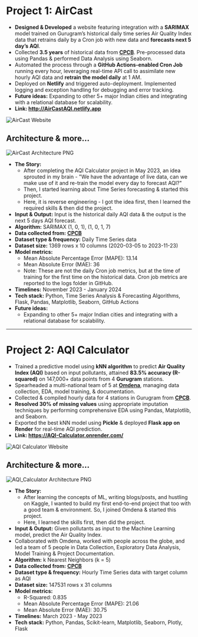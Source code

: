 # Project 1: AirCast

- **Designed & Developed** a website featuring integration with a **SARIMAX** model trained on Gurugram’s historical daily time series Air Quality Index data that retrains daily by a Cron job with new data and **forecasts next 5 day’s AQI**.
- Collected **3.5 years** of historical data from **[CPCB](https://airquality.cpcb.gov.in/ccr/#/caaqm-dashboard-all/caaqm-landing)**. Pre-processed data using Pandas & performed Data Analysis using Seaborn.
- Automated the process through a **GitHub Actions-enabled Cron Job** running every hour, leveraging real-time API call to assimilate new hourly AQI data and **retrain the model daily** at 1 AM.
- Deployed on **Netlify** and triggered auto-deployment. Implemented logging and exception handling for debugging and error tracking.
- **Future ideas:** Expanding to other 5+ major Indian cities and integrating with a relational database for scalability.
- **Link: http://AirCastAQI.netlify.app**

![AirCast Website](https://github.com/Bomma-Pranay/Analysing-Air-Quality-Index-using-Machine-Learning/assets/62324691/837cce45-3ac7-4a5a-90c8-b8210dec9edd)

## Architecture & more...
![AirCast Architecture PNG](https://github.com/Bomma-Pranay/Analysing-Air-Quality-Index-using-Machine-Learning/assets/62324691/0c4d7662-4d3b-4f51-bf7c-6bd94459bbfe)

- **The Story:**
  - After completing the AQI Calculator project in May 2023, an idea sprouted in my brain - "We have the advantage of live data, can we make use of it and re-train the model every day to forecast AQI?"
  - Then, I started learning about Time Series forecasting & started this project.
  - Here, it is reverse engineering - I got the idea first, then I learned the required skills & then did the project.
- **Input & Output:** Input is the historical daily AQI data & the output is the next 5 days AQI forecast.
- **Algorithm:** SARIMAX (1, 0, 1), (1, 0, 1, 7)
- **Data collected from:** **[CPCB](https://airquality.cpcb.gov.in/ccr/#/caaqm-dashboard-all/caaqm-landing)**
- **Dataset type & frequency:** Daily Time Series data
- **Dataset size:** 1369 rows x 10 columns (2020-03-05 to 2023-11-23)
- **Model metrics:**
  - Mean Absolute Percentage Error (MAPE): 13.14
  - Mean Absolute Error (MAE): 36
  - Note: These are not the daily Cron job metrics, but at the time of training for the first time on the historical data. Cron job metrics are reported to the logs folder in GitHub.
- **Timelines:** November 2023 - January 2024
- **Tech stack:** Python, Time Series Analysis & Forecasting Algorithms, Flask, Pandas, Matplotlib, Seaborn, GitHub Actions
- **Future ideas:**
  - Expanding to other 5+ major Indian cities and integrating with a relational database for scalability.

---

# Project 2: AQI Calculator
- Trained a predictive model using **kNN algorithm** to predict **Air Quality Index (AQI)** based on input pollutants, attained **83.5% accuracy (R-squared)** on 147,000+ data points from 4 **Gurugram** stations.
- Spearheaded a multi-national team of 5 at **[Omdena](https://www.omdena.com/projects/analyzing-air-quality-in-gurugram-using-machine-learning)**, managing data collection, EDA, model training, & documentation.
- Collected & compiled hourly data for 4 stations in Gurugram from **[CPCB](https://airquality.cpcb.gov.in/ccr/#/caaqm-dashboard-all/caaqm-landing)**.
- **Resolved 30% of missing values** using appropriate imputation techniques by performing comprehensive EDA using Pandas, Matplotlib, and Seaborn.
- Exported the best kNN model using **Pickle** & deployed **Flask app on Render** for real-time AQI prediction.
- **Link: https://AQI-Calculator.onrender.com/**

![AQI Calculator Website](https://github.com/Bomma-Pranay/Analysing-Air-Quality-Index-using-Machine-Learning/assets/62324691/f02c2056-e2e3-4310-8aff-c2ef8959e4e2)

## Architecture & more...
![AQI_Calculator Architecture PNG](https://github.com/Bomma-Pranay/Analysing-Air-Quality-Index-using-Machine-Learning/assets/62324691/ed32a56d-bcb5-4cac-8ccc-d740a84cf1cc)

- **The Story:**
  - After learning the concepts of ML, writing blogs/posts, and hustling on Kaggle, I wanted to build my first end-to-end project that too with a good team & environment. So, I joined Omdena & started this project.
  - Here, I learned the skills first, then did the project.
- **Input & Output:** Given pollutants as input to the Machine Learning model, predict the Air Quality Index.
- Collaborated with Omdena, worked with people across the globe, and led a team of 5 people in Data Collection, Exploratory Data Analysis, Model Training & Project Documentation.
- **Algorithm:** k Nearest Neighbors (k = 5)
- **Data collected from:** **[CPCB](https://airquality.cpcb.gov.in/ccr/#/caaqm-dashboard-all/caaqm-landing)**
- **Dataset type & frequency:** Hourly Time Series data with target column as AQI
- **Dataset size:** 147531 rows x 31 columns
- **Model metrics:**
  - R-Squared: 0.835
  - Mean Absolute Percentage Error (MAPE): 21.06
  - Mean Absolute Error (MAE): 30.75
- **Timelines:** March 2023 - May 2023
- **Tech stack:** Python, Pandas, Scikit-learn, Matplotlib, Seaborn, Plotly, Flask
